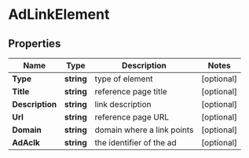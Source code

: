 # AdLinkElement


## Properties

| Name | Type | Description | Notes |
|------------ | ------------- | ------------- | -------------|
**Type** | **string** | type of element |[optional]|
**Title** | **string** | reference page title |[optional]|
**Description** | **string** | link description |[optional]|
**Url** | **string** | reference page URL |[optional]|
**Domain** | **string** | domain where a link points |[optional]|
**AdAclk** | **string** | the identifier of the ad |[optional]|